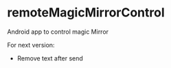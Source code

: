# remoteMagicMirrorControl
Android app to control magic Mirror

For next version:
- Remove text after send

